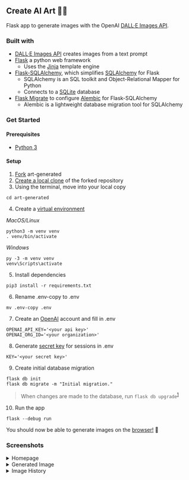 ## Create AI Art 🤖🎨

Flask app to generate images with the OpenAI [DALL·E Images API](https://openai.com/api/).

### Built with
- [DALL·E Images API](https://beta.openai.com/docs/api-reference/images/create) creates images from a text prompt
- [Flask](https://flask.palletsprojects.com/en/2.2.x/) a python web framework
  - Uses the [Jinja](https://palletsprojects.com/p/jinja/) template engine
- [Flask-SQLAlchemy](https://flask-sqlalchemy.palletsprojects.com/en/3.0.x/), which simplifies [SQLAlchemy](https://www.sqlalchemy.org) for Flask
    - SQLAlchemy is an SQL toolkit and Object-Relational Mapper for Python
    - Connects to a [SQLite](https://www.sqlite.org/index.html) database
- [Flask Migrate](https://flask-migrate.readthedocs.io) to configure [Alembic](https://alembic.sqlalchemy.org/en/latest/) for Flask-SQLAlchemy
  - Alembic is a lightweight database migration tool for SQLAlchemy

### Get Started
#### Prerequisites
- [Python 3](https://www.python.org/downloads/)

#### Setup

1. [Fork](https://docs.github.com/en/get-started/quickstart/fork-a-repo) art-generated
2. [Create a local clone](https://docs.github.com/en/get-started/quickstart/fork-a-repo#cloning-your-forked-repository) of the forked repository
3. Using the terminal, move into your local copy
```
cd art-generated
```
4. Create a [virtual environment](https://docs.python.org/3/library/venv.html#module-venv)
   
*MacOS/Linux*
```
python3 -m venv venv
. venv/bin/activate
```
*Windows*
```
py -3 -m venv venv
venv\Scripts\activate
```
5. Install dependencies
```
pip3 install -r requirements.txt
```
6. Rename .env-copy to .env
```
mv .env-copy .env
```
7. Create an [OpenAI](https://beta.openai.com) account and fill in .env
```
OPENAI_API_KEY='<your api key>'
OPENAI_ORG_ID='<your organization>'
```
8. Generate [secret key](https://docs.python.org/3/library/secrets.html) for sessions in .env
```
KEY='<your secret key>'
```
9. Create initial database migration
```
flask db init
flask db migrate -m "Initial migration."
```
> When changes are made to the database, run ```flask db upgrade```<sup>[1](https://flask-migrate.readthedocs.io/en/latest/)</sup>
10.  Run the app
```
flask --debug run
```
You should now be able to generate images on the [browser!](http://localhost:5000) 🎉


### Screenshots
<details><summary>Homepage</summary>
<img width="1274" alt="homepage" src="https://user-images.githubusercontent.com/59973863/210313971-351f0c34-04a3-4f0d-8988-c588dbd05dd8.png">
</details>

<details><summary>Generated Image</summary>
<img width="1280" alt="generated image page" src="https://user-images.githubusercontent.com/59973863/210314009-bddd5794-8594-4d81-9635-df5636d86c95.png">
</details>

<details><summary>Image History</summary>
<img width="1280" alt="image history" src="https://user-images.githubusercontent.com/59973863/210314188-53812a2a-7768-40eb-bc07-119a75d557c2.png">
</details>